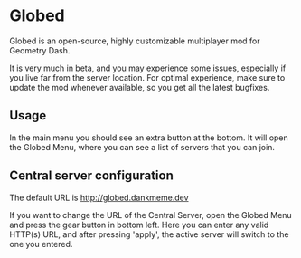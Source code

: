# Globed

Globed is an open-source, highly customizable multiplayer mod for Geometry Dash.

It is very much in beta, and you may experience some issues, especially if you live far from the server location. For optimal experience, make sure to update the mod whenever available, so you get all the latest bugfixes.

## Usage

In the main menu you should see an extra button at the bottom. It will open the Globed Menu, where you can see a list of servers that you can join.

## Central server configuration

The default URL is http://globed.dankmeme.dev

If you want to change the URL of the Central Server, open the Globed Menu and press the gear button in bottom left. Here you can enter any valid HTTP(s) URL, and after pressing 'apply', the active server will switch to the one you entered.
